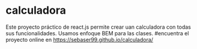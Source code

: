 
# calculadora

Este proyecto práctico de react.js permite crear uan calculadora con todas sus funcionalidades. Usamos enfoque BEM para las clases.
#encuentra el proyecto online en https://sebaser99.github.io/calculadora/

